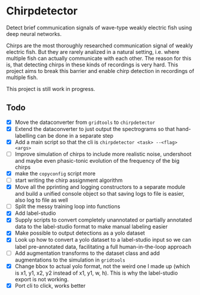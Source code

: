 # Chirpdetector 
Detect brief communication signals of wave-type weakly electric fish using deep neural networks.

Chirps are the most thoroughly researched communication signal of weakly electric fish. But they are rarely analized in a natural setting, i.e. where multiple fish can actually communicate with each other. The reason for this is, that detecting chirps in these kinds of recordings is very hard. This project aims to break this barrier and enable chirp detection in recordings of multiple fish. 

This project is still work in progress.

## Todo

- [x] Move the dataconverter from `gridtools` to `chirpdetector`
- [x] Extend the dataconverter to just output the spectrograms so that hand-labelling can be done in a separate step
- [x] Add a main script so that the cli is `chirpdetector <task> --<flag> <args>`
- [ ] Improve simulation of chirps to include more realistic noise, undershoot and maybe even phasic-tonic evolution of the frequency of the big chirps
- [x] make the `copyconfig` script more
- [ ] start writing the chirp assignment algorithm
- [x] Move all the pprinting and logging constructors to a separate module and build a unified console object so that saving logs to file is easier, also log to file as well
- [ ] Split the messy training loop into functions 
- [x] Add label-studio 
- [x] Supply scripts to convert completely unannotated or partially annotated data to the label-studio format to make manual labeling easier
- [x] Make possible to output detections as a yolo dataset 
- [x] Look up how to convert a yolo dataset to a label-studio input so we can label pre-annotated data, facilitating a full human-in-the-loop approach
- [ ] Add augmentation transforms to the dataset class and add augmentations to the simulation in `gridtools`
- [x] Change bbox to actual yolo format, not the weird one I made up (which is x1, y1, x2, y2 instead of x1, y1, w, h). This is why the label-studio export is not working.
- [x] Port cli to click, works better
